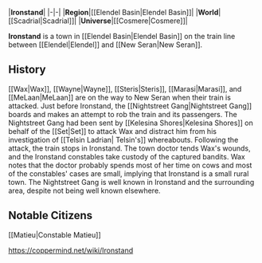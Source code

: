 |**Ironstand**|
|-|-|
|**Region**|[[Elendel Basin\|Elendel Basin]]|
|**World**|[[Scadrial\|Scadrial]]|
|**Universe**|[[Cosmere\|Cosmere]]|

**Ironstand** is a town in [[Elendel Basin\|Elendel Basin]] on the train line between [[Elendel\|Elendel]] and [[New Seran\|New Seran]].

## History
[[Wax\|Wax]], [[Wayne\|Wayne]], [[Steris\|Steris]], [[Marasi\|Marasi]], and [[MeLaan\|MeLaan]] are on the way to New Seran when their train is attacked. Just before Ironstand, the [[Nightstreet Gang\|Nightstreet Gang]] boards and makes an attempt to rob the train and its passengers.
The Nightstreet Gang had been sent by [[Kelesina Shores\|Kelesina Shores]] on behalf of the [[Set\|Set]] to attack Wax and distract him from his investigation of [[Telsin Ladrian\| Telsin's]] whereabouts. Following the attack, the train stops in Ironstand. The town doctor tends Wax's wounds, and the Ironstand constables take custody of the captured bandits. Wax notes that the doctor probably spends most of her time on cows and most of the constables' cases are small, implying that Ironstand is a small rural town.
The Nightstreet Gang is well known in Ironstand and the surrounding area, despite not being well known elsewhere.

## Notable Citizens
[[Matieu\|Constable Matieu]]


https://coppermind.net/wiki/Ironstand